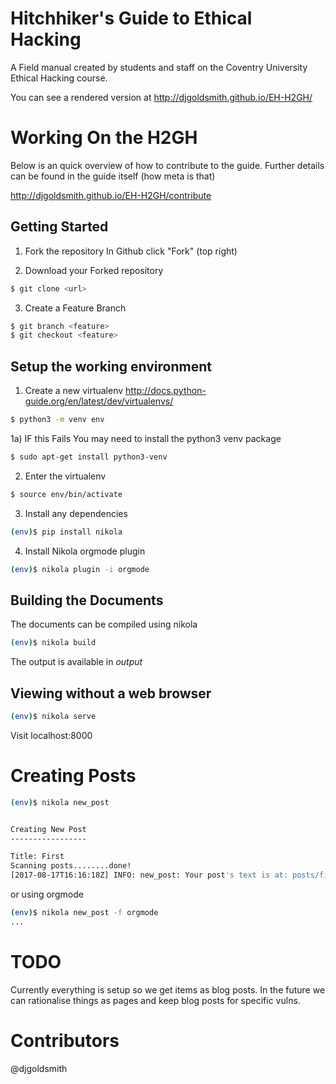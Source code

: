 Hitchhiker's Guide to Ethical Hacking
=====================================

A Field manual created by students and staff on the Coventry University Ethical Hacking course.


You can see a rendered version at http://djgoldsmith.github.io/EH-H2GH/

Working On the H2GH
====================

Below is an quick overview of how to contribute to the guide. 
Further details can be found in the guide itself (how meta is that)

http://djgoldsmith.github.io/EH-H2GH/contribute

Getting Started
----------------

1) Fork the repository
   In Github click "Fork" (top right) 

2) Download your Forked repository 

```bash
$ git clone <url>
```

3) <optional> Create a Feature Branch

```bash
$ git branch <feature>
$ git checkout <feature>
```

Setup the working environment
------------------------------

1) Create a new virtualenv http://docs.python-guide.org/en/latest/dev/virtualenvs/

```bash
$ python3 -m venv env
```

   1a) IF this Fails You may need to install the python3 venv package

   ```bash
   $ sudo apt-get install python3-venv
   ```



2) Enter the virtualenv

```bash
$ source env/bin/activate
```

3) Install any dependencies

```bash
(env)$ pip install nikola
```

4) Install Nikola orgmode plugin

```bash
(env)$ nikola plugin -i orgmode
```


Building the Documents
------------------------

The documents can be compiled using nikola

```bash
(env)$ nikola build
```

The output is available in *output*

Viewing without a web browser
-------------------------------

```bash
(env)$ nikola serve
```

Visit localhost:8000


Creating Posts
==================

```bash
(env)$ nikola new_post


Creating New Post
-----------------

Title: First
Scanning posts........done!
[2017-08-17T16:16:18Z] INFO: new_post: Your post's text is at: posts/first.rst
```

or using orgmode
```bash
(env)$ nikola new_post -f orgmode
...
```


TODO
====

Currently everything is setup so we get items as blog posts.
In the future we can rationalise things as pages and keep blog posts for specific vulns.


Contributors
=============

@djgoldsmith
